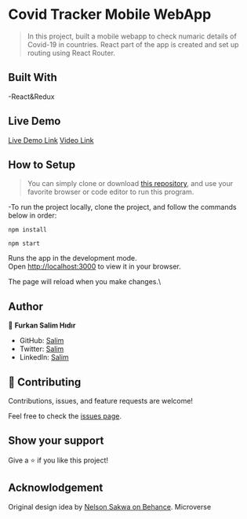 # Covid Tracker Mobile WebApp

> In this project, built a mobile webapp to check numaric details of Covid-19 in countries. React part of the app is created and set up routing using React Router.

## Built With

-React&Redux

## Live Demo

[Live Demo Link](https://dynamic-chebakia-6867a7.netlify.app)
[Video Link](https://www.loom.com/share/0880ba007ac141d89121322319a916c4)

## How to Setup

> You can simply clone or download [this repository](https://github.com/Fsher07/Mobile-CovidTracker-WebApp), and use your favorite browser or code editor to run this program.

-To run the project locally, clone the project, and follow the commands below in order:

```
npm install
```
```
npm start
```
Runs the app in the development mode.\
Open [http://localhost:3000](http://localhost:3000) to view it in your browser.

The page will reload when you make changes.\

## Author

👤 **Furkan Salim Hıdır**

- GitHub: [Salim](https://github.com/Fsher07)
- Twitter: [Salim](https://twitter.com/furkansalimhdr1)
- LinkedIn: [Salim](https://www.linkedin.com/in/fsalimhidir/)

## 🤝 Contributing

Contributions, issues, and feature requests are welcome!

Feel free to check the [issues page](https://github.com/Fsher07/Mobile-CovidTracker-WebApp/issues).

## Show your support

Give a ⭐️ if you like this project!

## Acknowlodgement
Original design idea by [Nelson Sakwa on Behance](https://www.behance.net/sakwadesignstudio).
Microverse
